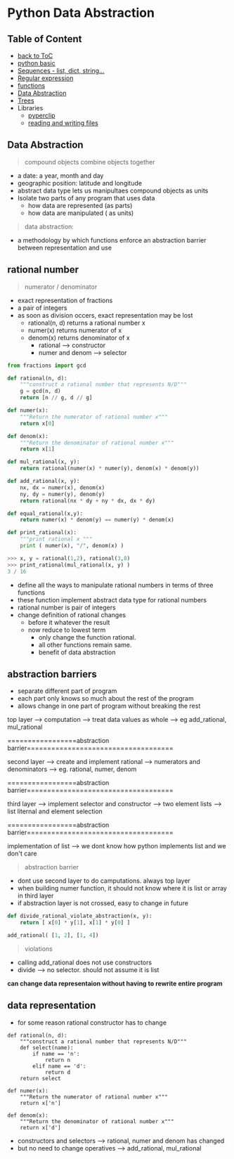 # Python Data Abstraction

## Table of Content
 * [back to ToC](./table_of_content.md)
 * [python basic](./py_basics.md)
 * [Sequences - list, dict, string...](./py_sequences.md)
 * [Regular expression](./py_regular_exp.md)
 * [functions](./py_functions.md)
 * [Data Abstraction](./py_data_abstraction.md)
 * [Trees](./py_trees.md)
 * Libraries
   * [pyperclip](./py_lib_pyperclip.md)
   * [reading and writing files](./py_io.md)


## Data Abstraction

> compound objects combine objects together
 * a date: a year, month and day
 * geographic position: latitude and longitude
 * abstract data type lets us manipultaes compound objects as units
 * Isolate two parts of any program that uses data
   * how data are represented (as parts)
   * how data are manipulated ( as units)
> data abstraction: 
 * a methodology by which functions enforce an abstraction barrier between representation and use
 
## rational number
> numerator / denominator
 * exact representation of fractions
 * a pair of integers
 * as soon as division occers, exact representation may be lost
   * rational(n, d) returns a rational number x
   * numer(x) returns numerator of x
   * denom(x) returns denominator of x
     * rational --> constructor
     * numer and denom --> selector

```python
from fractions import gcd

def rational(n, d):
	"""construct a rational number that represents N/D"""
	g = gcd(n, d)
	return [n // g, d // g]

def numer(x):
	"""Return the numerator of rational number x"""
	return x[0]

def denom(x):
	"""Return the denominator of rational number x"""
	return x[1]

def mul_rational(x, y):
	return rational(numer(x) * numer(y), denom(x) * denom(y))

def add_rational(x, y):
	nx, dx = numer(x), denom(x)
	ny, dy = numer(y), denom(y)
	return rational(nx * dy + ny * dx, dx * dy)

def equal_rational(x,y):
	return numer(x) * denom(y) == numer(y) * denom(x)

def print_rational(x):
   	"""print rational x """
	print ( numer(x), "/", denom(x) )

>>> x, y = rational(1,2), rational(3,8)
>>> print_rational(mul_rational(x, y) )
3 / 16

```
 * define all the ways to manipulate rational numbers in terms of three functions
 * these function implement abstract data type for rational numbers
 * rational number is pair of integers
 * change definition of rational changes
   * before it whatever the result
   * now reduce to lowest term 
      * only change the function rational. 
      * all other functions remain same.
      * benefit of data abstraction

## abstraction barriers
 * separate different part of program
 * each part only knows so much about the rest of the program
 * allows change in one part of program without breaking the rest

top layer --> computation --> treat data values as whole --> eg add_rational, mul_rational

=================abstraction barrier====================================

second layer --> create and implement rational --> numerators and denominators --> eg. rational, numer, denom

=================abstraction barrier====================================

third layer --> implement selector and constructor --> two element lists --> list liternal and element selection

=================abstraction barrier====================================

implementation of list --> we dont know how python implements list and we don't care


> abstraction barrier
 * dont use second layer to do camputations. always top layer
 * when building numer function, it should not know where it is list or array in third layer
 * if abstraction layer is not crossed, easy to change in future

```python
def divide_rational_violate_abstraction(x, y):
	return [ x[0] * y[1], x[1] * y[0] ]

add_rational( [1, 2], [1, 4])
```
> violations
 * calling add_rational does not use constructors
 * divide --> no selector. should not assume it is list

**can change data representaion without having to rewrite entire program**

## data representation

 * for some reason rational constructor has to change

```python3
def rational(n, d):
	"""construct a rational number that represents N/D"""
	def select(name):
		if name == 'n':
			return n
		elif name == 'd':
			return d
	return select

def numer(x):
	"""Return the numerator of rational number x"""
	return x['n']

def denom(x):
	"""Return the denominator of rational number x"""
	return x['d']
```

 * constructors and selectors --> rational, numer and denom has changed
 * but no need to change operatives --> add_rational, mul_rational




